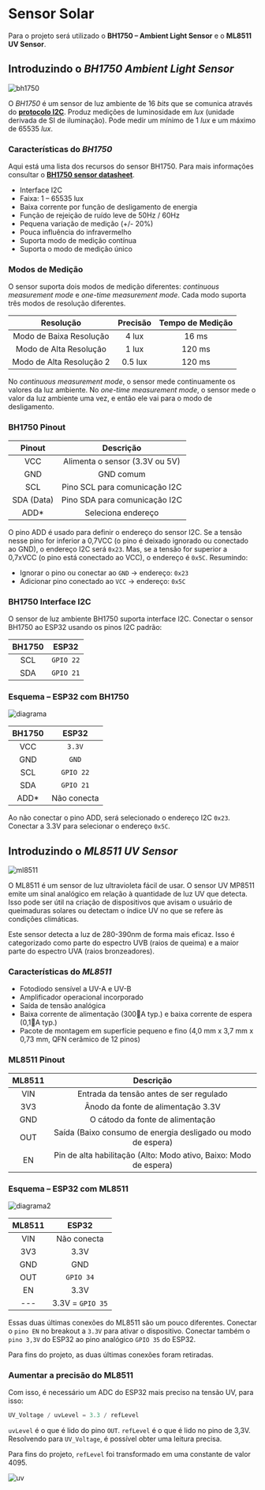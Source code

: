 # Sensor Solar

Para o projeto será utilizado o **BH1750 – Ambient Light Sensor** e o **ML8511 UV Sensor**.

## Introduzindo o *BH1750 Ambient Light Sensor*

![bh1750](../../../img/bh1750)

O *BH1750* é um sensor de luz ambiente de 16 *bits* que se comunica através do [**protocolo I2C**](https://github.com/FNakano/CFA/tree/master/projetos/I2C). Produz medições de luminosidade em *lux* (unidade derivada de SI de iluminação). Pode medir um mínimo de 1 *lux* e um máximo de 65535 *lux*.

### Características do *BH1750*

Aqui está uma lista dos recursos do sensor BH1750. Para mais informações consultar o [**BH1750 sensor datasheet**](https://datasheet.octopart.com/BH1750FVI-TR-Rohm-datasheet-25365051.pdf).
- Interface I2C 
- Faixa: 1 – 65535 lux 
- Baixa corrente por função de desligamento de energia 
- Função de rejeição de ruído leve de 50Hz / 60Hz 
- Pequena variação de medição (+/- 20%) 
- Pouca influência do infravermelho 
- Suporta modo de medição contínua 
- Suporta o modo de medição único

### Modos de Medição

O sensor suporta dois modos de medição diferentes: *continuous measurement mode* e *one-time measurement mode*. Cada modo suporta três modos de resolução diferentes.

| Resolução | Precisão | Tempo de Medição |
| :---: | :---: | :---: |
| Modo de Baixa Resolução | 4 lux | 16 ms |
| Modo de Alta Resolução | 1 lux | 120 ms |
| Modo de Alta Resolução 2 | 0.5 lux | 120 ms |

No *continuous measurement mode*, o sensor mede continuamente os valores da luz ambiente. No *one-time measurement mode*, o sensor mede o valor da luz ambiente uma vez, e então ele vai para o modo de desligamento.

### BH1750 Pinout

| Pinout | Descrição |
| :---: | :---: |
| VCC | Alimenta o sensor (3.3V ou 5V) |
| GND | GND comum |
| SCL | Pino SCL para comunicação I2C |
| SDA (Data) | Pino SDA para comunicação I2C |
| ADD* | Seleciona endereço |

O pino ADD é usado para definir o endereço do sensor I2C. Se a tensão nesse pino for inferior a 0,7VCC (o pino é deixado ignorado ou conectado ao GND), o endereço I2C será `0x23`. Mas, se a tensão for superior a 0,7xVCC (o pino está conectado ao VCC), o endereço é `0x5C`. Resumindo:
- Ignorar o pino ou conectar ao `GND` → endereço: `0x23` 
- Adicionar pino conectado ao `VCC` → endereço: `0x5C`

### BH1750 Interface I2C

O sensor de luz ambiente BH1750 suporta interface I2C. Conectar o sensor BH1750 ao ESP32 usando os pinos I2C padrão:

| BH1750 | ESP32 |
| :---: | :---: |
| SCL | `GPIO 22` |
| SDA | `GPIO 21` |

### Esquema – ESP32 com BH1750

![diagrama](../../../img/diagrama.png)

| BH1750 | ESP32 |
| :---: | :---: |
| VCC | `3.3V` |
| GND | `GND` |
| SCL | `GPIO 22` |
| SDA | `GPIO 21` |
| ADD* | Não conecta |

Ao não conectar o pino ADD, será selecionado o endereço I2C `0x23`. Conectar a 3.3V para selecionar o endereço `0x5C`.

## Introduzindo o *ML8511 UV Sensor*

![ml8511](../../../img/ml8511)

O ML8511 é um sensor de luz ultravioleta fácil de usar. O sensor UV MP8511 emite um sinal analógico em relação à quantidade de luz UV que detecta. Isso pode ser útil na criação de dispositivos que avisam o usuário de queimaduras solares ou detectam o índice UV no que se refere às condições climáticas. 

Este sensor detecta a luz de 280-390nm de forma mais eficaz. Isso é categorizado como parte do espectro UVB (raios de queima) e a maior parte do espectro UVA (raios bronzeadores).

### Características do *ML8511*

- Fotodiodo sensível a UV-A e UV-B 
- Amplificador operacional incorporado 
- Saída de tensão analógica 
- Baixa corrente de alimentação (300A typ.) e baixa corrente de espera (0,1A typ.) 
- Pacote de montagem em superfície pequeno e fino (4,0 mm x 3,7 mm x 0,73 mm, QFN cerâmico de 12 pinos)

### ML8511 Pinout

| ML8511 | Descrição |
| :---: | :---: |
| VIN | Entrada da tensão antes de ser regulado |
| 3V3 | Ânodo da fonte de alimentação 3.3V |
| GND | O cátodo da fonte de alimentação |
| OUT | Saída (Baixo consumo de energia desligado ou modo de espera) |
| EN | Pin de alta habilitação (Alto: Modo ativo, Baixo: Modo de espera) |

### Esquema – ESP32 com ML8511

![diagrama2](../../../img/diagrama2.png)

| ML8511 | ESP32 |
| :---: | :---: |
| VIN | Não conecta |
| 3V3 | 3.3V |
| GND | GND |
| OUT | `GPIO 34` |
| EN | 3.3V |
| --- | 3.3V = `GPIO 35` |

Essas duas últimas conexões do ML8511 são um pouco diferentes. Conectar o `pino EN` no breakout a `3.3V` para ativar o dispositivo. Conectar também o `pino 3,3V` do ESP32 ao pino analógico `GPIO 35` do ESP32.

Para fins do projeto, as duas últimas conexões foram retiradas.

### Aumentar a precisão do ML8511

Com isso, é necessário um ADC do ESP32 mais preciso na tensão UV, para isso:
```C
UV_Voltage / uvLevel = 3.3 / refLevel
```
`uvLevel` é o que é lido do pino `OUT`. `refLevel` é o que é lido no pino de 3,3V. Resolvendo para `UV_Voltage`, é possível obter uma leitura precisa.

Para fins do projeto, `refLevel` foi transformado em uma constante de valor 4095.

![uv](../../../img/uv.png)

